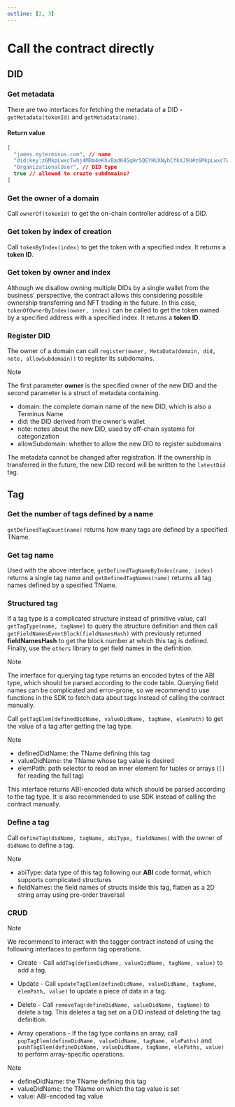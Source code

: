 ```yaml
---
outline: [2, 3]
---
```


# Call the contract directly

## DID

### Get metadata

There are two interfaces for fetching the metadata of a DID - `getMetadata(tokenId)` and `getMetadata(name)`.

#### Return value

```json
[
  "james.myterminus.com", // name
  "did:key:z6MkpLwxcTwhj4MRm4eKhvBadK45qHr5QEYHUXNyhCfkXJ9U#z6MkpLwxcTwhj4MRm4eKhvBadK45qHr5QEYHUXNyhCfkXJ9U", // DID derived from mnemonic phrases
  "OrganizationalUser", // DID type
  true // allowed to create subdomains?
]
```

### Get the owner of a domain

Call `ownerOf(tokenId)` to get the on-chain controller address of a DID.

### Get token by index of creation

Call `tokenByIndex(index)` to get the token with a specified index. It returns a **token ID**.

### Get token by owner and index

Although we disallow owning multiple DIDs by a single wallet from the business' perspective, the contract allows this considering possible ownership transferring and NFT trading in the future. In this case, `tokenOfOwnerByIndex(owner, index)` can be called to get the token owned by a specified address with a specified index. It returns a **token ID**.

### Register DID

The owner of a domain can call `register(owner, MetaData(domain, did, note, allowSubdomain))` to register its subdomains.

> [!NOTE]
> The first parameter **owner** is the specified owner of the new DID and the second parameter is a struct of metadata containing.
>
> - domain: the complete domain name of the new DID, which is also a Terminus Name
> - did: the DID derived from the owner's wallet
> - note: notes about the new DID, used by off-chain systems for categorization
> - allowSubdomain: whether to allow the new DID to register subdomains
>
> The metadata cannot be changed after registration. If the ownership is transferred in the future, the new DID record will be written to the `latestDid` tag.

## Tag

### Get the number of tags defined by a name

`getDefinedTagCount(name)` returns how many tags are defined by a specified TName.

### Get tag name

Used with the above interface, `getDefinedTagNameByIndex(name, index)` returns a single tag name and `getDefinedTagNames(name)` returns all tag names defined by a specified TName.

### Structured tag

If a tag type is a complicated structure instead of primitive value, call `getTagType(name, tagName)` to query the structure definition and then call `getFieldNamesEventBlock(fieldNamesHash)` with previously returned **fieldNamesHash** to get the block number at which this tag is defined. Finally, use the `ethers` library to get field names in the definition.

> [!NOTE]
> The interface for querying tag type returns an encoded bytes of the ABI type, which should be parsed according to the code table. Querying field names can be complicated and error-prone, so we recommend to use functions in the SDK to fetch data about tags instead of calling the contract manually.

Call `getTagElem(definedDidName, valueDidName, tagName, elemPath)` to get the value of a tag after getting the tag type.

> [!NOTE]
>
> - definedDidName: the TName defining this tag
> - valueDidName: the TName whose tag value is desired
> - elemPath: path selector to read an inner element for tuples or arrays (`[]` for reading the full tag)
>
> This interface returns ABI-encoded data which should be parsed according to the tag type.
> It is also recommended to use SDK instead of calling the contract manually.

### Define a tag

Call `defineTag(didName, tagName, abiType, fieldNames)` with the owner of `didName` to define a tag.

> [!NOTE]
>
> - abiType: data type of this tag following our **ABI** code format, which supports complicated structures
> - fieldNames: the field names of structs inside this tag, flatten as a 2D string array using pre-order traversal

### CRUD

> [!NOTE]
> We recommend to interact with the tagger contract instead of using the following interfaces to perform tag operations.

- Create - Call `addTag(defineDidName, valueDidName, tagName, value)` to add a tag.

- Update - Call `updateTagElem(defineDidName, valueDidName, tagName, elemPath, value)` to update a piece of data in a tag.

- Delete - Call `removeTag(defineDidName, valueDidName, tagName)` to delete a tag. This deletes a tag set on a DID instead of deleting the tag definition.

- Array operations - If the tag type contains an array, call `popTagElem(defineDidName, valueDidName, tagName, elePaths)` and `pushTagElem(defineDidName, valueDidName, tagName, elePaths, value)` to perform array-specific operations.

> [!NOTE]
>
> - defineDidName: the TName defining this tag
> - valueDidName: the TName on which the tag value is set
> - value: ABI-encoded tag value
